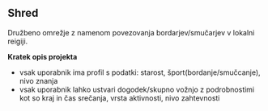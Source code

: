 ## Shred
Družbeno omrežje z namenom povezovanja bordarjev/smučarjev v lokalni reigiji.

**Kratek opis projekta**
- vsak uporabnik ima profil s podatki: starost, šport(bordanje/smučcanje), nivo znanja
- vsak uporabnik lahko ustvari dogodek/skupno vožnjo z podrobnostimi kot so kraj in čas srečanja, vrsta aktivnosti, nivo zahtevnosti


